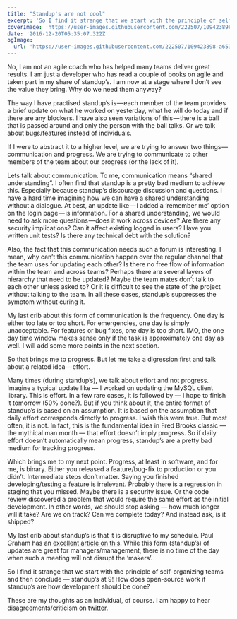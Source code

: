 ```yaml
---
title: "Standup's are not cool"
excerpt: 'So I find it strange that we start with the principle of self-organizing teams and then conclude — standup’s at 9! How does open-source work if standup’s are how development should be done?'
coverImage: 'https://user-images.githubusercontent.com/222507/109423898-a6531f80-79e1-11eb-9cbc-d126ddb95268.gif'
date: '2016-12-20T05:35:07.322Z'
ogImage:
  url: 'https://user-images.githubusercontent.com/222507/109423898-a6531f80-79e1-11eb-9cbc-d126ddb95268.gif'
---
```


No, I am not an agile coach who has helped many teams deliver great results. I am just a developer who has read a couple of books on agile and taken part in my share of standup’s. I am now at a stage where I don’t see the value they bring. Why do we need them anyway?

The way I have practised standup’s is — each member of the team provides a brief update on what he worked on yesterday, what he will do today and if there are any blockers. I have also seen variations of this — there is a ball that is passed around and only the person with the ball talks. Or we talk about bugs/features instead of individuals.

If I were to abstract it to a higher level, we are trying to answer two things — communication and progress. We are trying to communicate to other members of the team about our progress (or the lack of it).

Lets talk about communication. To me, communication means “shared understanding”. I often find that standup is a pretty bad medium to achieve this. Especially because standup’s discourage discussion and questions. I have a hard time imagining how we can have a shared understanding without a dialogue. At best, an update like — I added a ‘remember me’ option on the login page — is information. For a shared understanding, we would need to ask more questions — does it work across devices? Are there any security implications? Can it affect existing logged in users? Have you written unit tests? Is there any technical debt with the solution?

Also, the fact that this communication needs such a forum is interesting. I mean, why can’t this communication happen over the regular channel that the team uses for updating each other? Is there no free flow of information within the team and across teams? Perhaps there are several layers of hierarchy that need to be updated? Maybe the team mates don’t talk to each other unless asked to? Or it is difficult to see the state of the project without talking to the team. In all these cases, standup’s suppresses the symptom without curing it.

My last crib about this form of communication is the frequency. One day is either too late or too short. For emergencies, one day is simply unacceptable. For features or bug fixes, one day is too short. IMO, the one day time window makes sense only if the task is approximately one day as well. I will add some more points in the next section.

So that brings me to progress. But let me take a digression first and talk about a related idea — effort.

Many times (during standup’s), we talk about effort and not progress. Imagine a typical update like — I worked on updating the MySQL client library. This is effort. In a few rare cases, it is followed by — I hope to finish it tomorrow (50% done?). But if you think about it, the entire format of standup’s is based on an assumption. It is based on the assumption that daily effort corresponds directly to progress. I wish this were true. But most often, it is not. In fact, this is the fundamental idea in Fred Brooks classic — the mythical man month — that effort doesn’t imply progress. So if daily effort doesn’t automatically mean progress, standup’s are a pretty bad medium for tracking progress.

Which brings me to my next point. Progress, at least in software, and for me, is binary. Either you released a feature/bug-fix to production or you didn’t. Intermediate steps don’t matter. Saying you finished developing/testing a feature is irrelevant. Probably there is a regression in staging that you missed. Maybe there is a security issue. Or the code review discovered a problem that would require the same effort as the initial development. In other words, we should stop asking — how much longer will it take? Are we on track? Can we complete today? And instead ask, is it shipped?

My last crib about standup’s is that it is disruptive to my schedule. Paul Graham has an [excellent article on this](http://www.paulgraham.com/makersschedule.html). While this form (standup’s) of updates are great for managers/management, there is no time of the day when such a meeting will not disrupt the ‘makers’.

So I find it strange that we start with the principle of self-organizing teams and then conclude — standup’s at 9! How does open-source work if standup’s are how development should be done?

These are my thoughts as an individual, of course. I am happy to hear disagreements/criticism on [twitter](https://twitter.com/caulagi).
